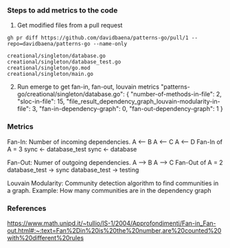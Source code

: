 
### Steps to add metrics to the code
1) Get modified files from a pull request

```
gh pr diff https://github.com/davidbaena/patterns-go/pull/1 --repo=davidbaena/patterns-go --name-only

creational/singleton/database.go
creational/singleton/database_test.go
creational/singleton/go.mod
creational/singleton/main.go
```

2) Run emerge to get fan-in, fan-out, louvain metrics
"patterns-go/creational/singleton/database.go": {
  "number-of-methods-in-file": 2,
  "sloc-in-file": 15,
  "file_result_dependency_graph_louvain-modularity-in-file": 3,
  "fan-in-dependency-graph": 0,
  "fan-out-dependency-graph": 1
}

### Metrics
Fan-In: Number of incoming dependencies. 
A <-- B
A <-- C
A <-- D
Fan-In of A = 3
sync <- database_test
sync <- database

Fan-Out: Numer of outgoing dependencies.
A --> B
A --> C
Fan-Out of A = 2
database_test -> sync
database_test -> testing

Louvain Modularity: Community detection algorithm to find communities in a graph. Example: How many communities are in the dependency graph

### References
https://www.math.unipd.it/~tullio/IS-1/2004/Approfondimenti/Fan-in_Fan-out.html#:~:text=Fan%2Din%20is%20the%20number,are%20counted%20with%20different%20rules